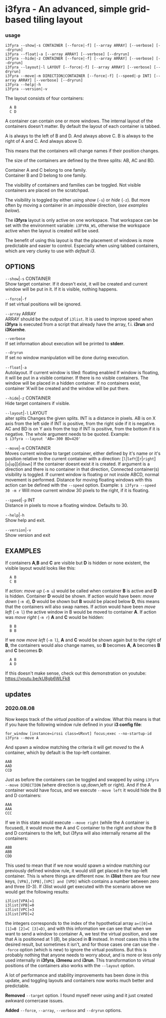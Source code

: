 # i3fyra - An advanced, simple grid-based tiling layout 

### usage

```text
i3fyra --show|-s CONTAINER [--force|-f] [--array ARRAY] [--verbose] [--dryrun]
i3fyra --float|-a [--array ARRAY] [--verbose] [--dryrun]
i3fyra --hide|-z CONTAINER [--force|-f] [--array ARRAY] [--verbose] [--dryrun]
i3fyra --layout|-l LAYOUT [--force|-f] [--array ARRAY] [--verbose] [--dryrun]
i3fyra --move|-m DIRECTION|CONTAINER [--force|-f] [--speed|-p INT] [--array ARRAY] [--verbose] [--dryrun]
i3fyra --help|-h
i3fyra --version|-v
```

The layout consists of four containers:  

``` text
  A B
  C D
```


A container can contain one or more windows. The internal
layout of the containers doesn't matter. By default the
layout of each container is tabbed.  

A is always to the left of B and D. And always above C. B
is always to the right of A and C. And always above D.  

This means that the containers will change names if their
position changes.  

The size of the containers are defined by the three splits:
AB, AC and BD.  

Container A and C belong to one family.  
Container B and D belong to one family.  

The visibility of containers and families can be toggled.
Not visible containers are placed on the scratchpad.  

The visibility is toggled by either using *show* (`-s`) or
*hide* (`-z`). But more often by moving a container in an
*impossible* direction, (*see examples below*).  

The **i3fyra** layout is only active on one workspace. That
workspace can be set with the environment variable:
`i3FYRA_WS`, otherwise the workspace active when the layout
is created will be used.  

The benefit of using this layout is that the placement of
windows is more predictable and easier to control.
Especially when using tabbed containers, which are very
clunky to use with *default i3*.


OPTIONS
-------

`--show`|`-s` CONTAINER  
Show target container. If it doesn't exist, it will be
created and current window will be put in it. If it is
visible, nothing happens.

`--force`|`-f`  
If set virtual positions will be ignored.

`--array` ARRAY  
ARRAY should be the output of `i3list`. It is used to
improve speed when **i3fyra** is executed from a script that
already have the array, f.i. **i3run** and **i3Kornhe**.  

`--verbose`  
If set information about execution will be printed to
**stderr**.

`--dryrun`  
If set no window manipulation will be done during
execution.

`--float`|`-a`  
Autolayout. If current window is tiled: floating enabled If
window is floating, it will be put in a visible container.
If there is no visible containers. The window will be placed
in a hidden container. If no containers exist, container
'A'will be created and the window will be put there.

`--hide`|`-z` CONTAINER  
Hide target containers if visible.  

`--layout`|`-l` LAYOUT  
alter splits Changes the given splits. INT is a distance in
pixels. AB is on X axis from the left side if INT is
positive, from the right side if it is negative. AC and BD
is on Y axis from the top if INT is positive, from the
bottom if it is negative. The whole argument needs to be
quoted. Example:  
`$ i3fyra --layout 'AB=-300 BD=420'`  


`--move`|`-m` CONTAINER  
Moves current window to target container, either defined by
it's name or it's position relative to the current container
with a direction:
[`l`|`left`][`r`|`right`][`u`|`up`][`d`|`down`] If the
container doesnt exist it is created. If argument is a
direction and there is no container in that direction,
Connected container(s) visibility is toggled. If current
window is floating or not inside ABCD, normal movement is
performed. Distance for moving floating windows with this
action can be defined with the `--speed` option. Example: `$
i3fyra --speed 30 -m r` Will move current window 30 pixels
to the right, if it is floating.

`--speed`|`-p` INT  
Distance in pixels to move a floating window. Defaults to
30.

`--help`|`-h`  
Show help and exit.

`--version`|`-v`  
Show version and exit

EXAMPLES
--------
If containers **A**,**B** and **C** are visible but **D**
is hidden or none existent, the visible layout would looks
like this:  

``` text
  A B
  C B
```


If action: *move up* (`-m u`) would be called when
container **B** is active and **D** is hidden. Container
**D** would be shown. If action would have been: *move down*
(`-m d`), **D** would be shown but **B** would be placed
below **D**, this means that the containers will also swap
names. If action would have been *move left* (`-m l`) the
active window in B would be moved to container **A**. If
action was *move right* (`-m r`) **A** and **C** would be
hidden:  

``` text
  B B
  B B
```


If we now *move left* (`-m l`), **A** and **C** would be
shown again but to the right of **B**, the containers would
also change names, so **B** becomes **A**, **A** becomes
**B** and **C** becomes **D**:  

``` text
  A B
  A D
```


If this doesn't make sense, check out this demonstration on youtube: https://youtu.be/kU8gb6WLFk8
## updates

### 2020.08.08

Now keeps track of the *virtual position* of a window. What
this means is that if you have the following window rule
defined in your **i3 config file**:  

```
for_window [instance=irssi class=URxvt] focus;exec --no-startup-id i3fyra --move A
```


And spawn a window matching the criteria it will get
*moved* to the A container, which by default is the top-left
container.  

```
AAB
AAD
CCD
```


Just as before the containers can be toggled and swapped by
using `i3fyra --move DIRECTION` (where direction is
up,down,left or right). And if the A container would have
focus, and we execute `--move left` it would hide the B and
D containers:

```
AAA
AAA
CCC
```


If we in this state would execute `--move right` (while the
A container is focused), it would move the A and C container
to the right and show the B and D containers to the left,
but i3fyra will also internally rename all the containers:  

```
ABB
ABB
CDD
```


This used to mean that if we now would spawn a window
matching our previously defined window rule, it would still
get placed in the top-left container. This is where things
are different now. In **i3list** there are four new keys,
`[VPA],[VPB],[VPC] and [VPD]` which contains a number
between zero and three (0-3). If i3list would get executed
with the scenario above we would get the following results:  

```
i3list[VPA]=1
i3list[VPB]=0
i3list[VPC]=3
i3list[VPD]=2
```


the integers corresponds to the index of the hypothetical
array `a=([0]=A [1]=B [2]=C [3]=D)`, and with this
information we can see that when we want to send a window to
container A, we test the virtual position, and see that A is
positioned at 1 (*B*), be placed in **B** instead. In most
cases this is the desired result, but sometimes it isn't,
and for those cases one can use the `--force` option (which
is new) to ignore the virtual positions. But this is
probably nothing that anyone needs to worry about, and is
more or less only used internally in **i3fyra**, **i3menu**
and **i3run**. This transformation to virtual positions of
the containers also works with the `--layout` option.

A lot of performance and stability improvements has been
done in this update, and toggling layouts and containers now
works much better and predictable.  

**Removed**  `--target` option. I found myself never using
and it just created awkward cornercase issues.  

**Added** `--force`, `--array`, `--verbose` and `--dryrun`
options.




